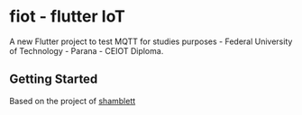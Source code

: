 # fiot - flutter IoT  

A new Flutter project to test MQTT for studies purposes - Federal University of Technology - Parana - CEIOT Diploma.

## Getting Started

Based on the project of [shamblett](https://github.com/shamblett/mqtt_client/tree/master/example/flutter)
